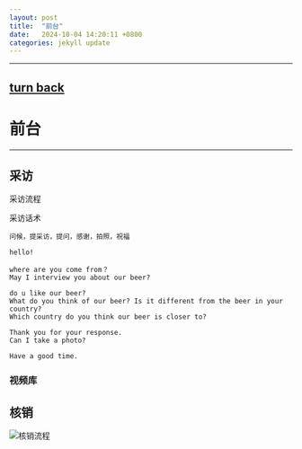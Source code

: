 ```yaml
---
layout: post
title:  "前台"
date:   2024-10-04 14:20:11 +0800
categories: jekyll update
---
```

---
[turn back](https://ccc-hu.github.io/sy-sc/)
---
# 前台

---

## 采访

采访流程



采访话术

```
问候，提采访，提问，感谢，拍照，祝福

hello!

where are you come from？
May I interview you about our beer?

do u like our beer?
What do you think of our beer? Is it different from the beer in your country?
Which country do you think our beer is closer to?

Thank you for your response.
Can I take a photo?

Have a good time.
```



### 视频库



## 核销

![核销流程](G:\桌面\生产资料\流程\前台\核销\核销流程.png)

